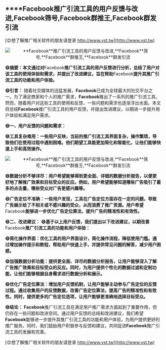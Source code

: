 ## ****Facebook**推广引流工具的用户反馈与改进,**Facebook**筛号,**Facebook**群推王,**Facebook**群发引流**

[😍想了解推广相关软件的朋友请登录 http://www.vst.tw](http://www.vst.tw)

 <center><img src="https://vst.tw/MP4/tuiguang/png/1.png" alt="**Facebook**推广引流工具的用户反馈与改进,**Facebook**筛号,**Facebook**群推王,**Facebook**群发引流"></center>

**😄摘要：本文通过对**Facebook**推广引流工具的用户反馈进行分析，总结了用户对该工具的使用体验和需求，并提出了改进建议，旨在帮助**Facebook**提升其推广引流工具的功能和用户体验。**

**😄引言：**
随着社交媒体的迅猛发展，**Facebook**已成为全球最大的社交平台之一。为了满足商家和个人的推广需求，**Facebook**推出了一系列的推广引流工具。然而，随着用户对这些工具的使用和反馈，一些问题和需求也逐渐浮出水面。本文将总结**Facebook**推广引流工具的用户反馈，并提出改进建议，以期进一步提升用户体验和满足用户需求。

**😄一、用户反馈的问题和需求：**

**😄工具复杂难用：一些用户反映，当前的推广引流工具界面复杂，操作繁琐，导致他们在使用过程中遇到困难。他们期望工具能更加简化和智能化，让他们能够快速上手和高效操作。**

 <center><img src="https://vst.tw/MP4/tuiguang/png/1.png" alt="**Facebook**推广引流工具的用户反馈与改进,**Facebook**筛号,**Facebook**群推王,**Facebook**群发引流"></center>

**😄数据分析不够详尽：用户希望能够得到更全面、详细的数据分析报告，以便更好地了解推广效果和目标受众的反应。例如，用户希望能够知道哪些广告吸引了最多的点击量，哪些受众对广告更感兴趣等。**

**😄广告定位不准确：一些用户发现，工具在广告定位方面存在一定的问题，导致广告展示给了不相关或不感兴趣的受众，从而浪费了推广资源。用户希望**Facebook**能够进一步优化广告定位算法，提升广告的精准性和有效性。**

**😄二、改进建议：**
**😄基于以上用户反馈，我们提出以下改进建议，以期改善**Facebook**推广引流工具的功能和用户体验：**

**😄简化操作界面：优化工具的用户界面设计，简化操作流程，降低使用门槛。通过增加操作提示和教程，帮助用户快速上手，并提供常见问题的解答，减少用户困惑。**

**😄加强数据分析功能：提供更全面、详尽的数据分析报告，让用户能够深入了解广告推广效果和目标受众的反应。同时，为用户提供个性化的数据过滤和定制功能，让他们能够根据自身需求进行数据分析和展示。**

**😄优化广告定位算法：增加用户反馈机制，让用户能够主动参与广告定位的反馈过程。通过收集用户的反馈数据，改善广告定位算法，提高广告的精准性和有效性。同时，提供更多的广告定位选项，让用户能够更准确地选择目标受众。**

**😄结论：**
**Facebook**推广引流工具在满足用户推广需求方面起到了重要作用，但仍存在一些问题和改进空间。通过用户反馈的总结和改进建议，我们希望**Facebook**能够进一步提升其推广引流工具的功能和用户体验，为用户提供更好的推广服务。同时，我们鼓励用户积极参与反馈和建议，共同促进**Facebook**推广引流工具的发展和完善。

[😍想了解推广相关软件的朋友请登录 http://www.vst.tw](http://www.vst.tw)



